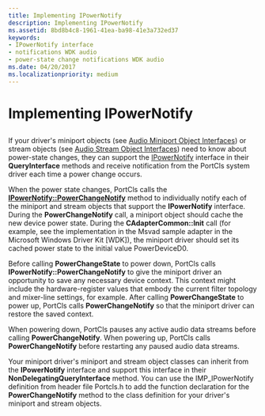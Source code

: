 ```yaml
---
title: Implementing IPowerNotify
description: Implementing IPowerNotify
ms.assetid: 8bd8b4c8-1961-41ea-ba98-41e3a732ed37
keywords:
- IPowerNotify interface
- notifications WDK audio
- power-state change notifications WDK audio
ms.date: 04/20/2017
ms.localizationpriority: medium
---
```


# Implementing IPowerNotify


## <span id="implementing_ipowernotify"></span><span id="IMPLEMENTING_IPOWERNOTIFY"></span>


If your driver's miniport objects (see [Audio Miniport Object Interfaces](./audio-miniport-object-interfaces.md)) or stream objects (see [Audio Stream Object Interfaces](./audio-stream-object-interfaces.md)) need to know about power-state changes, they can support the [IPowerNotify](/windows-hardware/drivers/ddi/portcls/nn-portcls-ipowernotify) interface in their **QueryInterface** methods and receive notification from the PortCls system driver each time a power change occurs.

When the power state changes, PortCls calls the [**IPowerNotify::PowerChangeNotify**](/windows-hardware/drivers/ddi/portcls/nf-portcls-ipowernotify-powerchangenotify) method to individually notify each of the miniport and stream objects that support the **IPowerNotify** interface. During the **PowerChangeNotify** call, a miniport object should cache the new device power state. During the **CAdapterCommon::Init** call (for example, see the implementation in the Msvad sample adapter in the Microsoft Windows Driver Kit \[WDK\]), the miniport driver should set its cached power state to the initial value PowerDeviceD0.

Before calling **PowerChangeState** to power down, PortCls calls **IPowerNotify::PowerChangeNotify** to give the miniport driver an opportunity to save any necessary device context. This context might include the hardware-register values that embody the current filter topology and mixer-line settings, for example. After calling **PowerChangeState** to power up, PortCls calls **PowerChangeNotify** so that the miniport driver can restore the saved context.

When powering down, PortCls pauses any active audio data streams before calling **PowerChangeNotify**. When powering up, PortCls calls **PowerChangeNotify** before restarting any paused audio data streams.

Your miniport driver's miniport and stream object classes can inherit from the **IPowerNotify** interface and support this interface in their **NonDelegatingQueryInterface** method. You can use the IMP\_IPowerNotify definition from header file Portcls.h to add the function declaration for the **PowerChangeNotify** method to the class definition for your driver's miniport and stream objects.

 

